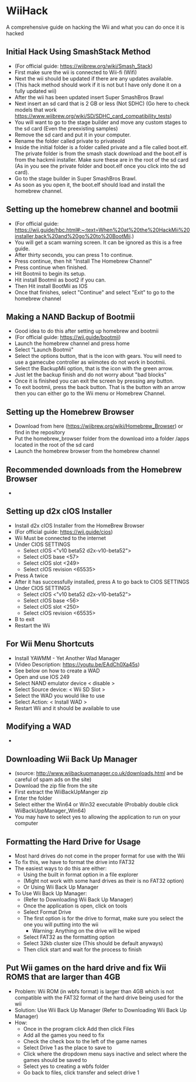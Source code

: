 # WiiHack
A comprehensive guide on hacking the Wii and what you can do once it is hacked

## Initial Hack Using SmashStack Method
- (For official guide: https://wiibrew.org/wiki/Smash_Stack)
- First make sure the wii is connected to Wii-fi (Wifi)
- Next the wii should be updated if there are any updates available.
- (This hack method should work if it is not but I have only done it on a fully updated wii)
- After the wii has been updated insert Super SmashBros Brawl
- Next insert an sd card that is 2 GB or less (Not SDHC) (Go here to check models that work https://www.wiibrew.org/wiki/SD/SDHC_card_compatibility_tests)
- You will want to go to the stage builder and move any custom stages to the sd card (Even the preexisting samples)
- Remove the sd card and put it in your computer.
- Rename the folder called private to privateold 
- Inside the initial folder is a folder called private and a file called boot.elf. The private folder is from the smash stack download and the boot.elf is from the hackmii installer. Make sure these are in the root of the sd card (As in you see the private folder and boot.elf once you click into the sd card).
- Go to the stage builder in Super SmashBros Brawl.
- As soon as you open it, the boot.elf should load and install the homebrew channel.

## Setting up the homebrew channel and bootmii
- (For official guide: https://wii.guide/hbc.html#:~:text=When%20at%20the%20HackMii%20installer,back%20and%20go%20to%20BootMii.)
- You will get a scam warning screen. It can be ignored as this is a free guide.
- After thirty seconds, you can press 1 to continue.
- Press continue, then hit "Install The Homebrew Channel"
- Press continue when finished.
- Hit Bootmii to begin its setup.
- Hit install Bootmii as boot2 if you can.
- Then Hit install BootMii as IOS
- Once that finishes, select "Continue" and select "Exit" to go to the homebrew channel

## Making a NAND Backup of Bootmii
- Good idea to do this after setting up homebrew and bootmii
- (For official guide: https://wii.guide/bootmii)
- Launch the homebrew channel and press home
- Select "Launch Bootmii"
- Select the options button, that is the icon with gears. You will need to use a gamecube controller as wiimotes do not work in bootmii.
- Select the BackupMii option, that is the icon with the green arrow.
- Just let the backup finish and do not worry about "bad blocks"
- Once it is finished you can exit the screen by pressing any button.
- To exit bootmii, press the back button. That is the button with an arrow then you can either go to the Wii menu or Homebrew Channel.

## Setting up the Homebrew Browser
- Download from here (https://wiibrew.org/wiki/Homebrew_Browser) or find in the repository
- Put the homebrew_browser folder from the download into a folder /apps located in the root of the sd card
- Launch the homebrew browser from the homebrew channel

## Recommended downloads from the Homebrew Browser
- 

## Setting up d2x cIOS Installer
- Install d2x cIOS Installer from the HomeBrew Browser
- (For official guide: https://wii.guide/cios)
- Wii Must be connected to the internet
- Under CIOS SETTINGS
  - Select cIOS <"v10 beta52 d2x-v10-beta52">
  - Select cIOS base <57>
  - Select cIOS slot <249>
  - Select cIOS revision <65535>
- Press A twice
- After it has successfully installed, press A to go back to CIOS SETTINGS
- Under CIOS SETTINGS
  - Select cIOS <"v10 beta52 d2x-v10-beta52">
  - Select cIOS base <56>
  - Select cIOS slot <250>
  - Select cIOS revision <65535>
- B to exit
- Restart the Wii

## For Wii Menu Shortcuts
- Install YAWMM - Yet Another Wad Manager
- (Video Description: https://youtu.be/EAdCh0Xa45s)
- See below on how to create a WAD
- Open and use IOS 249
- Select NAND emulator device < disable >
- Select Source device: < Wii SD Slot >
- Select the WAD you would like to use
- Select Action: < Install WAD >
- Restart Wii and it should be available to use

## Modifying a WAD
- 

## Downloading Wii Back Up Manager
- (source: http://www.wiibackupmanager.co.uk/downloads.html and be careful of spam ads on the site)
- Download the zip file from the site
- First extract the WiiBackUpManger zip 
- Enter the folder
- Select either the Win64 or Win32 executable (Probably double click WiiBackUppManager_Win64)
- You may have to select yes to allowing the application to run on your computer

## Formatting the Hard Drive for Usage
- Most hard drives do not come in the proper format for use with the Wii
- To fix this, we have to format the drive into FAT32
- The easiest ways to do this are either:
  - Using the built in format option in a file explorer 
  - (Might not work with some hard drives as their is no FAT32 option)
  - Or Using Wii Back Up Manager
- To Use Wii Back Up Manager:
  - (Refer to Downloading Wii Back Up Manager)
  - Once the application is open, click on tools
  - Select Format Drive
  - The first option is for the drive to format, make sure you select the one you will putting into the wii
    - Warning: Anything on the drive will be wiped
  - Select FAT32 as the formatting option
  - Select 32kb cluster size (This should be default anyways)
  - Then click start and wait for the process to finish

## Put Wii games on the hard drive and fix Wii ROMS that are larger than 4GB 
- Problem: Wii ROM (in wbfs format) is larger than 4GB which is not compatible with the FAT32 format of the hard drive being used for the wii
- Solution: Use Wii Back Up Manager (Refer to Downloading Wii Back Up Manager)
- How: 
  - Once in the program click Add then click Files
  - Add all the games you need to fix
  - Check the check box to the left of the game names
  - Select Drive 1 as the place to save to
  - Click where the dropdown menu says inactive and select where the games should be saved to
  - Select yes to creating a wbfs folder
  - Go back to files, click transfer and select drive 1